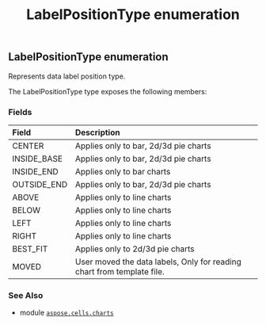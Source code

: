 ﻿---
title: LabelPositionType enumeration
second_title: Aspose.Cells for Python via .NET API References
description: 
type: docs
weight: 540
url: /aspose.cells.charts/labelpositiontype/
is_root: false
---

## LabelPositionType enumeration

Represents data label position type.



The LabelPositionType type exposes the following members:

### Fields
| Field | Description |
| :- | :- |
| CENTER | Applies only to bar, 2d/3d pie charts |
| INSIDE_BASE | Applies only to bar, 2d/3d pie charts |
| INSIDE_END | Applies only to bar charts |
| OUTSIDE_END | Applies only to bar, 2d/3d pie charts |
| ABOVE | Applies only to line charts |
| BELOW | Applies only to line charts |
| LEFT | Applies only to line charts |
| RIGHT | Applies only to line charts |
| BEST_FIT | Applies only to 2d/3d pie charts |
| MOVED | User moved the data labels, Only for reading chart from template file. |



### See Also
* module [`aspose.cells.charts`](..)
